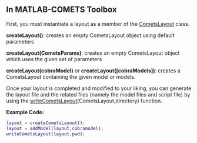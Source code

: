## In MATLAB-COMETS Toolbox

First, you must instantiate a layout as a member of the [CometsLayout](https://github.com/segrelab/comets-toolbox/blob/master/core/CometsLayout.m)  class.

**createLayout()**: creates an empty CometsLayout object using default parameters

**createLayout(CometsParams)**: creates an empty CometsLayout object which uses the given set of parameters

**createLayout(cobraModel)** or **createLayout([cobraModels])**: creates a CometsLayout containing the given model or models.



Once your layout is completed and modified to your liking, you can generate the layout file and the related files (namely the model files and script file) by using the [writeCometsLayout](https://github.com/segrelab/comets-toolbox/blob/master/io/writeCometsLayout.m)(CometsLayout,directory) function.

**Example Code:**

```matlab
layout = createCometsLayout();
layout = addModel(layout,cobramodel);
writeCometsLayout(layout,pwd);
```

